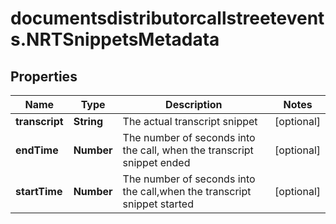 # documentsdistributorcallstreetevents.NRTSnippetsMetadata

## Properties

Name | Type | Description | Notes
------------ | ------------- | ------------- | -------------
**transcript** | **String** | The actual transcript snippet | [optional] 
**endTime** | **Number** | The number of seconds into the call, when the transcript snippet ended | [optional] 
**startTime** | **Number** | The number of seconds into the call,when the transcript snippet started | [optional] 


